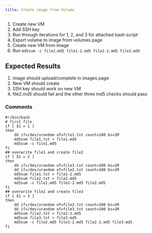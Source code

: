 ```yaml
---
title: Create image from Volume
---
```

1. Create new VM
1. Add SSH key
1. Run through iterations for 1, 2, and 3 for attached bash script
1. Export volume to image from volumes page
1. Create new VM from image
1. Run `md5sum -c file2.md5 file1-2.md5 file2-2.md5 file3.md5`

## Expected Results
1. image should upload/complete in images page
1. New VM should create
1. SSH key should work on new VM
1. file2.md5 should fail and the other three md5 checks should pass

### Comments
```
#!/bin/bash
# first file
if [ $1 = 1 ]
then
    dd if=/dev/urandom of=file1.txt count=100 bs=1M
    md5sum file1.txt > file1.md5
    md5sum -c file1.md5
fi
## overwrite file1 and create file2
if [ $1 = 2 ]
then
    dd if=/dev/urandom of=file1.txt count=100 bs=1M
    dd if=/dev/urandom of=file2.txt count=100 bs=1M
    md5sum file1.txt > file1-2.md5
    md5sum file2.txt > file2.md5
    md5sum -c file1.md5 file1-2.md5 file2.md5
fi
## overwrite file2 and create file3
if [ $1 = 3 ]
then
    dd if=/dev/urandom of=file2.txt count=100 bs=1M
    dd if=/dev/urandom of=file3.txt count=100 bs=1M
    md5sum file2.txt > file2-2.md5
    md5sum file3.txt > file3.md5
    md5sum -c file2.md5 file1-2.md5 file2-2.md5 file3.md5
fi
```